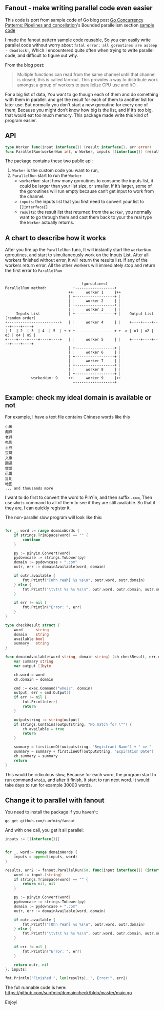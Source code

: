 ## Fanout - make writing parallel code even easier

This code is port from sample code of Go blog post [Go Concurrency Patterns: Pipelines and cancellation](http://blog.golang.org/pipelines)'s Bounded parallelism section [sample code](http://blog.golang.org/pipelines/bounded.go)

I made the fanout pattern sample code reusable, So you can easily write parallel code without worry about `fatal error: all goroutines are asleep - deadlock!`, Which I encountered quite often when trying to write parallel code, and difficult to figure out why.

From the blog post:

> Multiple functions can read from the same channel until that channel is closed; this is called fan-out. This provides a way to distribute work amongst a group of workers to parallelize CPU use and I/O.


For a big list of data, You want to go though each of them and do something with them in parallel. and get the result for each of them to another list for later use. But normally you don't start a new goroutine for every one of them, Because you might don’t know how big is the list, and if it’s too big, that would eat too much memory. This package made write this kind of program easier.


## API

```go
type Worker func(input interface{}) (result interface{}, err error)
func ParallelRun(workerNum int, w Worker, inputs []interface{}) (results []interface{}, err error) {
```

The package contains these two public api:

1. `Worker` is the custom code you want to run,
2. `ParallelRun` start to run the `Worker`
   - `workerNum`: start how many goroutines to consume the inputs list, it could be larger than your list size, or smaller, If it’s larger, some of the goroutines will run empty because can’t get input to work from the channel.
   - `inputs`: the inputs list that you first need to convert your list to `[]interface{}`
   - `results`: the result list that returned from the `Worker`, you normally want to go through them and cast them back to your the real type the `Worker` actually returns.


## A chart to describe how it works

After you fire up the `ParallelRun` func, It will instantly start the `workerNum` goroutines, and start to simultaneously work on the Inputs List. After all workers finished without error, It will return the results list. If any of the workers return error. All the other workers will immediately stop and return the first error to `ParallelRun`


```

                                   (goroutines)
ParallelRun method:            +------------------+
                             ++|     worker 1     |++
                             | +------------------+ |
                             | |     worker 2     | |
                             | +------------------+ |
                             | |     worker 3     | |
     Inputs List             | +------------------+ |    Output List (random order)
+------------------------+   | |     worker 4     | |    +----+----+----+----+----+
| 1  | 2  | 3  | 4  | 5  | +-+ +------------------+ +--> | o1 | o2 | o3 | o4 | o5 |
+----+----+----+----+----+   | |     worker 5     | |    +----+----+----+----+----+
                             | +------------------+ |
                             | |     worker 6     | |
                             | +------------------+ |
                             | |     worker 7     | |
                             | +------------------+ |
                             | |     worker 8     | |
                             | +------------------+ |
            workerNum: 9     ++|     worker 9     |++
                               +------------------+

```



## Example: check my ideal domain is available or not

For example, I have a text file contains Chinese words like this

```
小米
翻译
老兵
电影
土豆
豆瓣
文章
圆通
做爱
迅雷
昆明
地图
... and thousands more

```


I want to do first to convert the word to PinYin, and then suffix `.com`, Then use `whois` command to all of them to see if they are still available. So that if they are, I can quickly register it.

The non-parallel slow program will look like this:

```go

for _, word := range domainWords {
	if strings.TrimSpace(word) == "" {
		continue
	}

	py := pinyin.Convert(word)
	pydowncase := strings.ToLower(py)
	domain := pydowncase + ".com"
	outr, err := domainAvailable(word, domain)

	if outr.available {
		fmt.Printf("[Ohh Yeah] %s %s\n", outr.word, outr.domain)
	} else {
		fmt.Printf("\t\t\t %s %s %s\n", outr.word, outr.domain, outr.summary)
	}

	if err != nil {
		fmt.Println("Error: ", err)
	}
}

type checkResult struct {
	word      string
	domain    string
	available bool
	summary   string
}

func domainAvailable(word string, domain string) (ch checkResult, err error) {
	var summary string
	var output []byte

	ch.word = word
	ch.domain = domain

	cmd := exec.Command("whois", domain)
	output, err = cmd.Output()
	if err != nil {
		fmt.Println(err)
		return
	}

	outputstring := string(output)
	if strings.Contains(outputstring, "No match for \"") {
		ch.available = true
		return
	}

	summary = firstLineOf(outputstring, "Registrant Name") + " => "
	summary = summary + firstLineOf(outputstring, "Expiration Date")
	ch.summary = summary
	return
}

```

This would be ridiculous slow, Because for each word, the program start to run command `whois`, and after it finish, It start to run next word. It would take days to run for example 30000 words.

## Change it to parallel with fanout

You need to install the package if you haven't:

```
go get github.com/sunfmin/fanout
```

And with one call, you get it all parallel:

```go
inputs := []interface{}{}


for _, word:= range domainWords {
	inputs = append(inputs, word)
}

results, err2 := fanout.ParallelRun(60, func(input interface{}) (interface{}, error) {
	word := input.(string)
	if strings.TrimSpace(word) == "" {
		return nil, nil
	}

	py := pinyin.Convert(word)
	pydowncase := strings.ToLower(py)
	domain := pydowncase + ".com"
	outr, err := domainAvailable(word, domain)

	if outr.available {
		fmt.Printf("[Ohh Yeah] %s %s\n", outr.word, outr.domain)
	} else {
		fmt.Printf("\t\t\t %s %s %s\n", outr.word, outr.domain, outr.summary)
	}

	if err != nil {
		fmt.Println("Error: ", err)
	}

	return outr, nil
}, inputs)

fmt.Println("Finished ", len(results), ", Error:", err2)

```

The full runnable code is here: https://github.com/sunfmin/domaincheck/blob/master/main.go

Enjoy!

